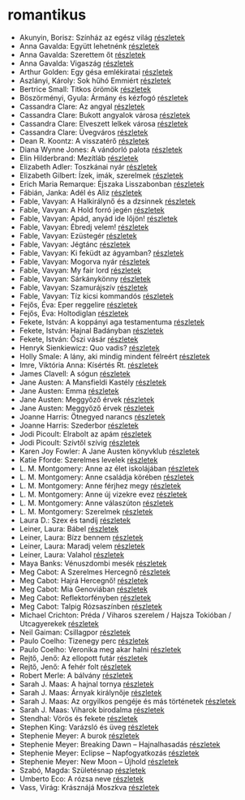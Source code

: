 # romantikus

- Akunyin, Borisz: Színház ​az egész világ [részletek](_details/%7Bopf.creator%7D.md#id_1107)
- Anna Gavalda: Együtt lehetnénk [részletek](_details/%7Bopf.creator%7D.md#id_1306)
- Anna Gavalda: Szerettem őt [részletek](_details/%7Bopf.creator%7D.md#id_1304)
- Anna Gavalda: Vigaszág [részletek](_details/%7Bopf.creator%7D.md#id_15)
- Arthur Golden: Egy gésa emlékiratai [részletek](_details/%7Bopf.creator%7D.md#id_280)
- Aszlányi, Károly: Sok hűhó Emmiért [részletek](_details/%7Bopf.creator%7D.md#id_853)
- Bertrice Small: Titkos örömök [részletek](_details/%7Bopf.creator%7D.md#id_769)
- Böszörményi, Gyula: Ármány ​és kézfogó [részletek](_details/%7Bopf.creator%7D.md#id_1565)
- Cassandra Clare: Az angyal [részletek](_details/%7Bopf.creator%7D.md#id_640)
- Cassandra Clare: Bukott angyalok városa [részletek](_details/%7Bopf.creator%7D.md#id_638)
- Cassandra Clare: Elveszett lelkek városa [részletek](_details/%7Bopf.creator%7D.md#id_639)
- Cassandra Clare: Üvegváros [részletek](_details/%7Bopf.creator%7D.md#id_637)
- Dean R. Koontz: A visszatérő [részletek](_details/%7Bopf.creator%7D.md#id_1095)
- Diana Wynne Jones: A vándorló palota [részletek](_details/%7Bopf.creator%7D.md#id_1413)
- Elin Hilderbrand: Mezítláb [részletek](_details/%7Bopf.creator%7D.md#id_995)
- Elizabeth Adler: Toszkánai nyár [részletek](_details/%7Bopf.creator%7D.md#id_1211)
- Elizabeth Gilbert: Ízek, imák, szerelmek [részletek](_details/%7Bopf.creator%7D.md#id_802)
- Erich Maria Remarque: Éjszaka Lisszabonban [részletek](_details/%7Bopf.creator%7D.md#id_357)
- Fábián, Janka: Adél és Aliz [részletek](_details/%7Bopf.creator%7D.md#id_633)
- Fable, Vavyan: A Halkirálynő és a dzsinnek [részletek](_details/%7Bopf.creator%7D.md#id_173)
- Fable, Vavyan: A Hold forró jegén [részletek](_details/%7Bopf.creator%7D.md#id_175)
- Fable, Vavyan: Apád, anyád ide lőjön! [részletek](_details/%7Bopf.creator%7D.md#id_179)
- Fable, Vavyan: Ébredj velem! [részletek](_details/%7Bopf.creator%7D.md#id_180)
- Fable, Vavyan: Ezüstegér [részletek](_details/%7Bopf.creator%7D.md#id_1145)
- Fable, Vavyan: Jégtánc [részletek](_details/%7Bopf.creator%7D.md#id_1149)
- Fable, Vavyan: Ki feküdt az ágyamban? [részletek](_details/%7Bopf.creator%7D.md#id_181)
- Fable, Vavyan: Mogorva nyár [részletek](_details/%7Bopf.creator%7D.md#id_1152)
- Fable, Vavyan: My fair lord [részletek](_details/%7Bopf.creator%7D.md#id_803)
- Fable, Vavyan: Sárkánykönny [részletek](_details/%7Bopf.creator%7D.md#id_1160)
- Fable, Vavyan: Szamurájszív [részletek](_details/%7Bopf.creator%7D.md#id_1014)
- Fable, Vavyan: Tíz kicsi kommandós [részletek](_details/%7Bopf.creator%7D.md#id_1158)
- Fejős, Éva: Eper reggelire [részletek](_details/%7Bopf.creator%7D.md#id_17)
- Fejős, Éva: Holtodiglan [részletek](_details/%7Bopf.creator%7D.md#id_426)
- Fekete, István: A koppányi aga testamentuma [részletek](_details/%7Bopf.creator%7D.md#id_723)
- Fekete, István: Hajnal Badányban [részletek](_details/%7Bopf.creator%7D.md#id_729)
- Fekete, István: Őszi vásár [részletek](_details/%7Bopf.creator%7D.md#id_736)
- Henryk Sienkiewicz: Quo vadis? [részletek](_details/%7Bopf.creator%7D.md#id_386)
- Holly Smale: A lány, aki mindig mindent félreért [részletek](_details/%7Bopf.creator%7D.md#id_1003)
- Imre, Viktória Anna: Kísértés Rt. [részletek](_details/%7Bopf.creator%7D.md#id_632)
- James Clavell: A sógun [részletek](_details/%7Bopf.creator%7D.md#id_168)
- Jane Austen: A Mansfieldi Kastély [részletek](_details/%7Bopf.creator%7D.md#id_55)
- Jane Austen: Emma [részletek](_details/%7Bopf.creator%7D.md#id_57)
- Jane Austen: Meggyőző érvek [részletek](_details/%7Bopf.creator%7D.md#id_59)
- Jane Austen: Meggyőző érvek [részletek](_details/%7Bopf.creator%7D.md#id_996)
- Joanne Harris: Ötnegyed narancs [részletek](_details/%7Bopf.creator%7D.md#id_1123)
- Joanne Harris: Szederbor [részletek](_details/%7Bopf.creator%7D.md#id_1127)
- Jodi Picoult: Elrabolt az apám [részletek](_details/%7Bopf.creator%7D.md#id_349)
- Jodi Picoult: Szívtől szívig [részletek](_details/%7Bopf.creator%7D.md#id_351)
- Karen Joy Fowler: A Jane Austen könyvklub [részletek](_details/%7Bopf.creator%7D.md#id_629)
- Katie Fforde: Szerelmes levelek [részletek](_details/%7Bopf.creator%7D.md#id_1208)
- L. M. Montgomery: Anne az élet iskolájában [részletek](_details/%7Bopf.creator%7D.md#id_483)
- L. M. Montgomery: Anne családja körében [részletek](_details/%7Bopf.creator%7D.md#id_484)
- L. M. Montgomery: Anne férjhez megy [részletek](_details/%7Bopf.creator%7D.md#id_486)
- L. M. Montgomery: Anne új vizekre evez [részletek](_details/%7Bopf.creator%7D.md#id_489)
- L. M. Montgomery: Anne válaszúton [részletek](_details/%7Bopf.creator%7D.md#id_490)
- L. M. Montgomery: Szerelmek [részletek](_details/%7Bopf.creator%7D.md#id_497)
- Laura D.: Szex és tandíj [részletek](_details/%7Bopf.creator%7D.md#id_904)
- Leiner, Laura: Bábel [részletek](_details/%7Bopf.creator%7D.md#id_644)
- Leiner, Laura: Bízz bennem [részletek](_details/%7Bopf.creator%7D.md#id_1486)
- Leiner, Laura: Maradj velem [részletek](_details/%7Bopf.creator%7D.md#id_1477)
- Leiner, Laura: Valahol [részletek](_details/%7Bopf.creator%7D.md#id_1487)
- Maya Banks: Vénuszdombi mesék [részletek](_details/%7Bopf.creator%7D.md#id_285)
- Meg Cabot: A Szerelmes Hercegnő [részletek](_details/%7Bopf.creator%7D.md#id_434)
- Meg Cabot: Hajrá Hercegnő! [részletek](_details/%7Bopf.creator%7D.md#id_437)
- Meg Cabot: Mia Genoviában [részletek](_details/%7Bopf.creator%7D.md#id_435)
- Meg Cabot: Reflektorfényben [részletek](_details/%7Bopf.creator%7D.md#id_433)
- Meg Cabot: Talpig Rózsaszínben [részletek](_details/%7Bopf.creator%7D.md#id_436)
- Michael Crichton: Préda / Viharos szerelem / Hajsza Tokióban / Utcagyerekek [részletek](_details/%7Bopf.creator%7D.md#id_758)
- Neil Gaiman: Csillagpor [részletek](_details/%7Bopf.creator%7D.md#id_886)
- Paulo Coelho: Tizenegy perc [részletek](_details/%7Bopf.creator%7D.md#id_263)
- Paulo Coelho: Veronika meg akar halni [részletek](_details/%7Bopf.creator%7D.md#id_264)
- Rejtő, Jenő: Az ellopott futár [részletek](_details/%7Bopf.creator%7D.md#id_133)
- Rejtő, Jenő: A fehér folt [részletek](_details/%7Bopf.creator%7D.md#id_123)
- Robert Merle: A bálvány [részletek](_details/%7Bopf.creator%7D.md#id_322)
- Sarah J. Maas: A hajnal tornya [részletek](_details/%7Bopf.creator%7D.md#id_1688)
- Sarah J. Maas: Árnyak királynője [részletek](_details/%7Bopf.creator%7D.md#id_1691)
- Sarah J. Maas: Az orgyilkos pengéje és más történetek [részletek](_details/%7Bopf.creator%7D.md#id_1685)
- Sarah J. Maas: Viharok birodalma [részletek](_details/%7Bopf.creator%7D.md#id_1690)
- Stendhal: Vörös és fekete [részletek](_details/%7Bopf.creator%7D.md#id_562)
- Stephen King: Varázsló és üveg [részletek](_details/%7Bopf.creator%7D.md#id_846)
- Stephenie Meyer: A burok [részletek](_details/%7Bopf.creator%7D.md#id_163)
- Stephenie Meyer: Breaking Dawn – Hajnalhasadás [részletek](_details/%7Bopf.creator%7D.md#id_793)
- Stephenie Meyer: Eclipse – Napfogyatkozás [részletek](_details/%7Bopf.creator%7D.md#id_794)
- Stephenie Meyer: New Moon – Újhold [részletek](_details/%7Bopf.creator%7D.md#id_795)
- Szabó, Magda: Születésnap [részletek](_details/%7Bopf.creator%7D.md#id_1337)
- Umberto Eco: A rózsa neve [részletek](_details/%7Bopf.creator%7D.md#id_789)
- Vass, Virág: Krásznájá Moszkva [részletek](_details/%7Bopf.creator%7D.md#id_306)